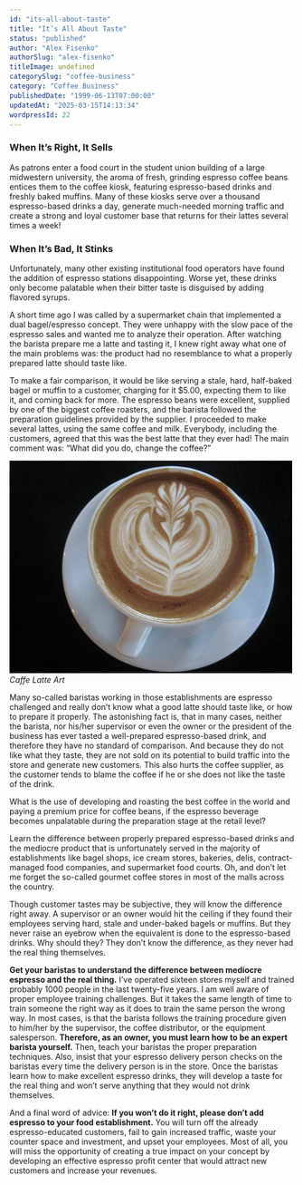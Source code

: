 ```yaml
---
id: "its-all-about-taste"
title: "It’s All About Taste"
status: "published"
author: "Alex Fisenko"
authorSlug: "alex-fisenko"
titleImage: undefined
categorySlug: "coffee-business"
category: "Coffee Business"
publishedDate: "1999-06-13T07:00:00"
updatedAt: "2025-03-15T14:13:34"
wordpressId: 22
---
```


### When It’s Right, It Sells

As patrons enter a food court in the student union building of a large midwestern university, the aroma of fresh, grinding espresso coffee beans entices them to the coffee kiosk, featuring espresso-based drinks and freshly baked muffins. Many of these kiosks serve over a thousand espresso-based drinks a day, generate much-needed morning traffic and create a strong and loyal customer base that returns for their lattes several times a week!

### When It’s Bad, It Stinks

Unfortunately, many other existing institutional food operators have found the addition of espresso stations disappointing. Worse yet, these drinks only become palatable when their bitter taste is disguised by adding flavored syrups.

A short time ago I was called by a supermarket chain that implemented a dual bagel/espresso concept. They were unhappy with the slow pace of the espresso sales and wanted me to analyze their operation. After watching the barista prepare me a latte and tasting it, I knew right away what one of the main problems was: the product had no resemblance to what a properly prepared latte should taste like.

To make a fair comparison, it would be like serving a stale, hard, half-baked bagel or muffin to a customer, charging for it $5.00, expecting them to like it, and coming back for more. The espresso beans were excellent, supplied by one of the biggest coffee roasters, and the barista followed the preparation guidelines provided by the supplier. I proceeded to make several lattes, using the same coffee and milk. Everybody, including the customers, agreed that this was the best latte that they ever had! The main comment was: “What did you do, change the coffee?”

![caffe latte art](caffe-latte-art1.jpg)  
*Caffe Latte Art*

Many so-called baristas working in those establishments are espresso challenged and really don’t know what a good latte should taste like, or how to prepare it properly. The astonishing fact is, that in many cases, neither the barista, nor his/her supervisor or even the owner or the president of the business has ever tasted a well-prepared espresso-based drink, and therefore they have no standard of comparison. And because they do not like what they taste, they are not sold on its potential to build traffic into the store and generate new customers. This also hurts the coffee supplier, as the customer tends to blame the coffee if he or she does not like the taste of the drink.

What is the use of developing and roasting the best coffee in the world and paying a premium price for coffee beans, if the espresso beverage becomes unpalatable during the preparation stage at the retail level?

Learn the difference between properly prepared espresso-based drinks and the mediocre product that is unfortunately served in the majority of establishments like bagel shops, ice cream stores, bakeries, delis, contract-managed food companies, and supermarket food courts. Oh, and don’t let me forget the so-called gourmet coffee stores in most of the malls across the country.

Though customer tastes may be subjective, they will know the difference right away. A supervisor or an owner would hit the ceiling if they found their employees serving hard, stale and under-baked bagels or muffins. But they never raise an eyebrow when the equivalent is done to the espresso-based drinks. Why should they? They don’t know the difference, as they never had the real thing themselves.

**Get your baristas to understand the difference between mediocre espresso and the real thing.** I’ve operated sixteen stores myself and trained probably 1000 people in the last twenty-five years. I am well aware of proper employee training challenges. But it takes the same length of time to train someone the right way as it does to train the same person the wrong way. In most cases, is that the barista follows the training procedure given to him/her by the supervisor, the coffee distributor, or the equipment salesperson. **Therefore, as an owner, you must learn how to be an expert barista yourself.** Then, teach your baristas the proper preparation techniques. Also, insist that your espresso delivery person checks on the baristas every time the delivery person is in the store. Once the baristas learn how to make excellent espresso drinks, they will develop a taste for the real thing and won’t serve anything that they would not drink themselves.

And a final word of advice: **If you won’t do it right, please don’t add espresso to your food establishment.** You will turn off the already espresso-educated customers, fail to gain increased traffic, waste your counter space and investment, and upset your employees. Most of all, you will miss the opportunity of creating a true impact on your concept by developing an effective espresso profit center that would attract new customers and increase your revenues.
